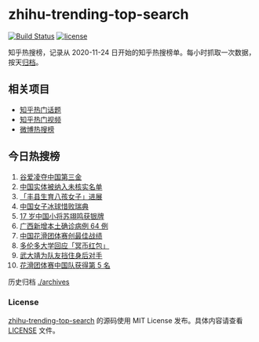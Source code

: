 # zhihu-trending-top-search

[![Build Status](https://github.com/justjavac/zhihu-trending-top-search/workflows/ci/badge.svg?branch=main)](https://github.com/justjavac/zhihu-trending-top-search/actions)
[![license](https://img.shields.io/github/license/justjavac/zhihu-trending-top-search)](https://github.com/justjavac/zhihu-trending-top-search/blob/main/LICENSE)

知乎热搜榜，记录从 2020-11-24 日开始的知乎热搜榜单。每小时抓取一次数据，按天[归档](./archives)。

## 相关项目

- [知乎热门话题](https://github.com/justjavac/zhihu-trending-hot-questions)
- [知乎热门视频](https://github.com/justjavac/zhihu-trending-hot-video)
- [微博热搜榜](https://github.com/justjavac/weibo-trending-hot-search)

## 今日热搜榜

<!-- BEGIN -->
<!-- 最后更新时间 Wed Feb 09 2022 00:14:23 GMT+0800 (China Standard Time) -->

1. [谷爱凌夺中国第三金](https://www.zhihu.com/search?q=谷爱凌)
1. [中国实体被纳入未核实名单](https://www.zhihu.com/search?q=美商务部)
1. [「丰县生育八孩女子」进展](https://www.zhihu.com/search?q=丰县)
1. [中国女子冰球惜败瑞典](https://www.zhihu.com/search?q=冰球)
1. [17 岁中国小将苏翊鸣获银牌](https://www.zhihu.com/search?q=苏翊鸣)
1. [广西新增本土确诊病例 64 例](https://www.zhihu.com/search?q=广西疫情)
1. [中国花滑团体赛创最佳战绩](https://www.zhihu.com/search?q=花样滑冰)
1. [多伦多大学回应「冥币红包」](https://www.zhihu.com/search?q=多伦多大学回应)
1. [武大靖为队友挡住身后对手](https://www.zhihu.com/search?q=武大靖)
1. [花滑团体赛中国队获得第 5 名](https://www.zhihu.com/search?q=花滑团体)

<!-- END -->

历史归档 [./archives](./archives)

### License

[zhihu-trending-top-search](https://github.com/justjavac/zhihu-trending-top-search)
的源码使用 MIT License 发布。具体内容请查看 [LICENSE](./LICENSE) 文件。

